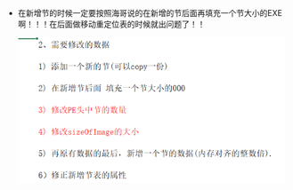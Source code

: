+ 在新增节的时候一定要按照海哥说的在新增的节后面再填充一个节大小的EXE啊！！！在后面做移动重定位表的时候就出问题了！！

  ![](https://raw.githubusercontent.com/smallzhong/picgo-pic-bed/master/20200711162832.png)